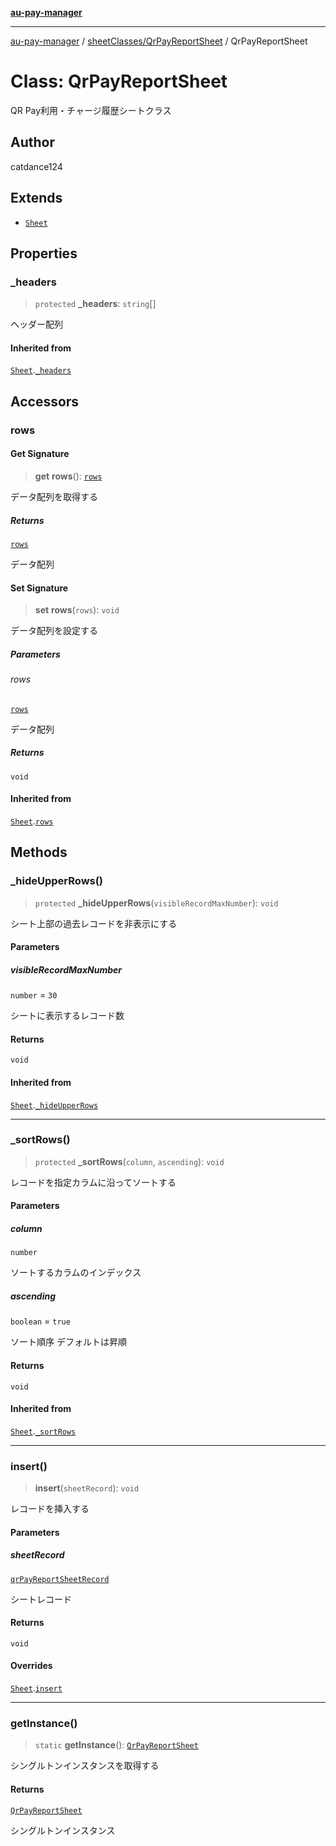 [**au-pay-manager**](../../../README.md)

***

[au-pay-manager](../../../README.md) / [sheetClasses/QrPayReportSheet](../README.md) / QrPayReportSheet

# Class: QrPayReportSheet

QR Pay利用・チャージ履歴シートクラス

## Author

catdance124

## Extends

- [`Sheet`](../../_Sheet/classes/Sheet.md)

## Properties

### \_headers

> `protected` **\_headers**: `string`[]

ヘッダー配列

#### Inherited from

[`Sheet`](../../_Sheet/classes/Sheet.md).[`_headers`](../../_Sheet/classes/Sheet.md#_headers)

## Accessors

### rows

#### Get Signature

> **get** **rows**(): [`rows`](../../../interfaces/type-aliases/rows.md)

データ配列を取得する

##### Returns

[`rows`](../../../interfaces/type-aliases/rows.md)

データ配列

#### Set Signature

> **set** **rows**(`rows`): `void`

データ配列を設定する

##### Parameters

###### rows

[`rows`](../../../interfaces/type-aliases/rows.md)

データ配列

##### Returns

`void`

#### Inherited from

[`Sheet`](../../_Sheet/classes/Sheet.md).[`rows`](../../_Sheet/classes/Sheet.md#rows)

## Methods

### \_hideUpperRows()

> `protected` **\_hideUpperRows**(`visibleRecordMaxNumber`): `void`

シート上部の過去レコードを非表示にする

#### Parameters

##### visibleRecordMaxNumber

`number` = `30`

シートに表示するレコード数

#### Returns

`void`

#### Inherited from

[`Sheet`](../../_Sheet/classes/Sheet.md).[`_hideUpperRows`](../../_Sheet/classes/Sheet.md#_hideupperrows)

***

### \_sortRows()

> `protected` **\_sortRows**(`column`, `ascending`): `void`

レコードを指定カラムに沿ってソートする

#### Parameters

##### column

`number`

ソートするカラムのインデックス

##### ascending

`boolean` = `true`

ソート順序 デフォルトは昇順

#### Returns

`void`

#### Inherited from

[`Sheet`](../../_Sheet/classes/Sheet.md).[`_sortRows`](../../_Sheet/classes/Sheet.md#_sortrows)

***

### insert()

> **insert**(`sheetRecord`): `void`

レコードを挿入する

#### Parameters

##### sheetRecord

[`qrPayReportSheetRecord`](../../../interfaces/interfaces/qrPayReportSheetRecord.md)

シートレコード

#### Returns

`void`

#### Overrides

[`Sheet`](../../_Sheet/classes/Sheet.md).[`insert`](../../_Sheet/classes/Sheet.md#insert)

***

### getInstance()

> `static` **getInstance**(): [`QrPayReportSheet`](QrPayReportSheet.md)

シングルトンインスタンスを取得する

#### Returns

[`QrPayReportSheet`](QrPayReportSheet.md)

シングルトンインスタンス
